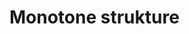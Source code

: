 <link rel="shortcut icon" type="image/png" href="{{ "favicon.ico"}}">
<title> Monotone strukture </title>

# Monotone strukture
